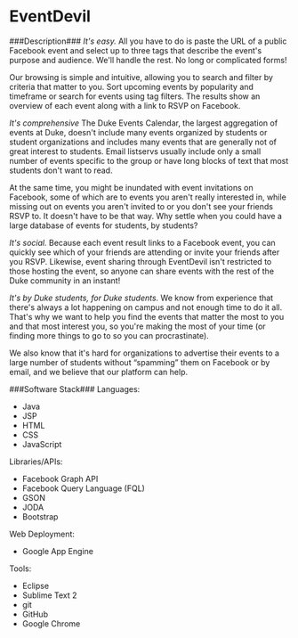 EventDevil
==========

###Description###
_It&apos;s easy._
All you have to do is paste the URL of a public Facebook event and select up to three tags that describe the event&apos;s purpose and audience. We&apos;ll handle the rest. No long or complicated forms!

Our browsing is simple and intuitive, allowing you to search and filter by criteria that matter to you. Sort upcoming events by popularity and timeframe or search for events using tag filters. The results show an overview of each event along with a link to RSVP on Facebook.

_It&apos;s comprehensive_
The Duke Events Calendar, the largest aggregation of events at Duke, doesn&apos;t include many events organized by students or student organizations and includes many events that are generally not of great interest to students. Email listservs usually include only a small number of events specific to the group or have long blocks of text that most students don&apos;t want to read.

At the same time, you might be inundated with event invitations on Facebook, some of which are to events you aren&apos;t really interested in, while missing out on events you aren&apos;t invited to or you don&apos;t see your friends RSVP to. It doesn&apos;t have to be that way. Why settle when you could have a large database of events for students, by students?

_It&apos;s social._
Because each event result links to a Facebook event, you can quickly see which of your friends are attending or invite your friends after you RSVP. Likewise, event sharing through EventDevil isn&apos;t restricted to those hosting the event, so anyone can share events with the rest of the Duke community in an instant!

_It&apos;s by Duke students, for Duke students._
We know from experience that there&apos;s always a lot happening on campus and not enough time to do it all. That&apos;s why we want to help you find the events that matter the most to you and that most interest you, so you&apos;re making the most of your time (or finding more things to go to so you can procrastinate).

We also know that it&apos;s hard for organizations to advertise their events to a large number of students without &ldquo;spamming&rdquo; them on Facebook or by email, and we believe that our platform can help.

###Software Stack###
Languages:
* Java
* JSP
* HTML
* CSS
* JavaScript

Libraries/APIs:
* Facebook Graph API
* Facebook Query Language (FQL)
* GSON
* JODA
* Bootstrap

Web Deployment:
* Google App Engine

Tools:
* Eclipse
* Sublime Text 2
* git
* GitHub
* Google Chrome

